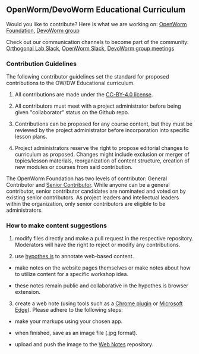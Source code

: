 ## OpenWorm/DevoWorm Educational Curriculum  

Would you like to contribute? Here is what we are working on: [OpenWorm Foundation](http://openworm.org/), [DevoWorm group](https://devoworm.weebly.com/)

Check out our communication channels to become part of the community: [Orthogonal Lab Slack](orthogonal-research.slack.com), [OpenWorm Slack](https://openworm.slack.com/), [DevoWorm group meetings](https://devoworm.weebly.com/schedulejoin.html)

### Contribution Guidelines 

The following contributor guidelines set the standard for proposed contributions to the OW/DW Educational curriculum.

1) All contributions are made under the [CC-BY-4.0 license](https://github.com/devoworm/OW-DW-Education/blob/master/CC-BY-SA-4.0%20License.md).  

2) All contributors must meet with a project administrator before being given "collaborator" status on the Github repo.

3) Contributions can be proposed for any course content, but they must be reviewed by the project administrator before incorporation into specific lesson plans.

4) Project administrators reserve the right to propose editorial changes to curriculum as proposed. Changes might include exclusion or merger of topics/lesson materials, reorganization of content structure, creation of new modules or courses from said contribution.

The OpenWorm Foundation has two levels of contributor: General Contributor and [Senior Contributor](http://openworm.org/people). While anyone can be a general contributor, senior contributor candidates are nominated and voted on by existing senior contributors. As project leaders and intellectual leaders within the organization, only senior contributors are eligible to be administrators.   

### How to make content suggestions

1) modify files directly and make a pull request in the respective repository. Moderators will have the right to reject or modify any contributions.

2) use [hypothes.is](https://web.hypothes.is/) to annotate web-based content.

* make notes on the website pages themselves or make notes about how to utilize content for a specific workshop idea.

* these notes remain public and collaborative in the hypothes.is browser extension.
   
3) create a web note (using tools such as a [Chrome plugin](https://chrome.google.com/webstore/search/web%20notes?hl=en) or [Microsoft Edge](https://support.microsoft.com/en-us/help/4027048/microsoft-edge-add-notes-to-sites)). Please adhere to the following steps:   

* make your markups using your chosen app.

* when finished, save as an image file (.jpg format).  

* upload and push the image to the [Web Notes](https://github.com/devoworm/OW-DW-Education/tree/master/Web%20Notes) repository.
